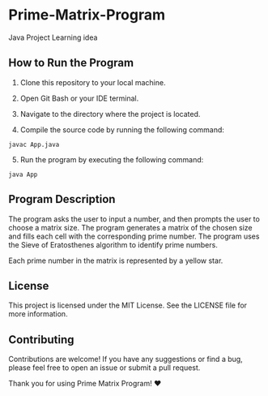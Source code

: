 # Prime-Matrix-Program

Java Project Learning idea

## How to Run the Program

1. Clone this repository to your local machine.

2. Open Git Bash or your IDE terminal.

3. Navigate to the directory where the project is located.

4. Compile the source code by running the following command:

```
javac App.java
```

5. Run the program by executing the following command:

```
java App
```

## Program Description

The program asks the user to input a number, and then prompts the user to choose a matrix size. The program generates a matrix of the chosen size and fills each cell with the corresponding prime number. The program uses the Sieve of Eratosthenes algorithm to identify prime numbers.

Each prime number in the matrix is represented by a yellow star.

## License

This project is licensed under the MIT License. See the LICENSE file for more information.

## Contributing

Contributions are welcome! If you have any suggestions or find a bug, please feel free to open an issue or submit a pull request.

Thank you for using Prime Matrix Program! ♥
